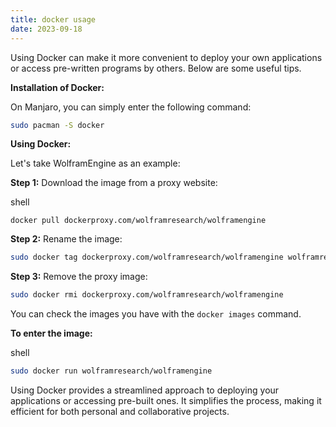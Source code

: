 ```yaml
---
title: docker usage
date: 2023-09-18
---
```

Using Docker can make it more convenient to deploy your own applications or access pre-written programs by others. Below are some useful tips.

**Installation of Docker:**

On Manjaro, you can simply enter the following command:

```bash
sudo pacman -S docker
```

**Using Docker:**

Let's take WolframEngine as an example:

**Step 1:** Download the image from a proxy website:

shell

`docker pull dockerproxy.com/wolframresearch/wolframengine`

**Step 2:** Rename the image:

```bash
sudo docker tag dockerproxy.com/wolframresearch/wolframengine wolframresearch/wolframengine
```

**Step 3:** Remove the proxy image:

```bash
sudo docker rmi dockerproxy.com/wolframresearch/wolframengine
```

You can check the images you have with the `docker images` command.

**To enter the image:**

shell

```bash
sudo docker run wolframresearch/wolframengine
```

Using Docker provides a streamlined approach to deploying your applications or accessing pre-built ones. It simplifies the process, making it efficient for both personal and collaborative projects.